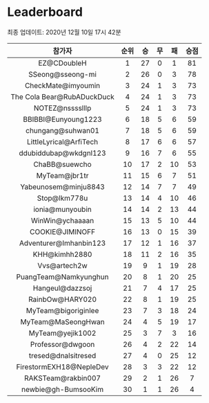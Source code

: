 # Leaderboard
최종 업데이트: 2020년 12월 10일 17시 42분




| 참가자 | 순위 | 승 | 무 | 패 | 승점 |
|:---:|:---:|:---:|:---:|:---:|:---:|
| EZ@CDoubleH | 1 | 27 | 0 | 1 | 81 |
| SSeong@sseong-mi | 2 | 26 | 0 | 3 | 78 |
| CheckMate@imyoumin | 3 | 24 | 1 | 3 | 73 |
| The Cola Bear@RubADuckDuck | 4 | 24 | 1 | 3 | 73 |
| NOTEZ@nsssslllp | 5 | 24 | 1 | 3 | 73 |
| BBIBBI@Eunyoung1223 | 6 | 18 | 5 | 6 | 59 |
| chungang@suhwan01 | 7 | 18 | 5 | 6 | 59 |
| LittleLyrical@ArfiTech | 8 | 17 | 6 | 6 | 57 |
| ddubiddubap@wkdgnl123 | 9 | 16 | 7 | 6 | 55 |
| ChaBB@suewcho | 10 | 17 | 2 | 10 | 53 |
| MyTeam@jbr1tr | 11 | 15 | 6 | 7 | 51 |
| Yabeunosem@minju8843 | 12 | 14 | 7 | 7 | 49 |
| Stop@lkm778u | 13 | 14 | 4 | 10 | 46 |
| ionia@munyoubin | 14 | 14 | 2 | 13 | 44 |
| WinWin@ychaaaan | 15 | 13 | 5 | 10 | 44 |
| COOKIE@JIMINOFF | 16 | 13 | 0 | 15 | 39 |
| Adventurer@Imhanbin123 | 17 | 12 | 1 | 16 | 37 |
| KHH@kimhh2880 | 18 | 11 | 2 | 16 | 35 |
| Vvs@artech2w | 19 | 9 | 1 | 19 | 28 |
| PuangTeam@Namkyunghun | 20 | 8 | 1 | 20 | 25 |
| Hangeul@dazzsoj | 21 | 7 | 4 | 17 | 25 |
| RainbOw@HARY020 | 22 | 8 | 1 | 19 | 25 |
| MyTeam@bigoriginlee | 23 | 7 | 3 | 18 | 24 |
| MyTeam@MaSeongHwan | 24 | 4 | 5 | 19 | 17 |
| MyTeam@yejik1002 | 25 | 3 | 7 | 3 | 16 |
| Professor@dwgoon | 26 | 4 | 2 | 22 | 14 |
| tresed@dnalsitresed | 27 | 4 | 0 | 25 | 12 |
| FirestormEXH18@NepleDev | 28 | 3 | 3 | 22 | 12 |
| RAKSTeam@rakbin007 | 29 | 2 | 1 | 26 | 7 |
| newbie@gh-BumsooKim | 30 | 1 | 1 | 26 | 4 |